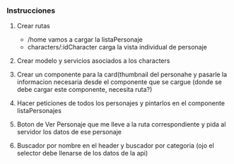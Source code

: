 ### Instrucciones

1. Crear rutas	
	* /home vamos a cargar la listaPersonaje
	* characters/:idCharacter carga la vista individual de personaje
2. Crear modelo y servicios asociados a los characters
3. Crear un componente para la card(thumbnail del personahe y pasarle la informacion necesaria desde el componente que se cargue (donde se debe cargar este componente, necesita ruta?)
4. Hacer peticiones de todos los personajes y pintarlos en el componente listaPersonajes
5. Boton de Ver Personaje que me lleve a la ruta correspondiente y pida al servidor los datos de ese personaje

6. Buscador por nombre en el header y buscador por categoria (ojo el selector debe llenarse de los datos de la api)